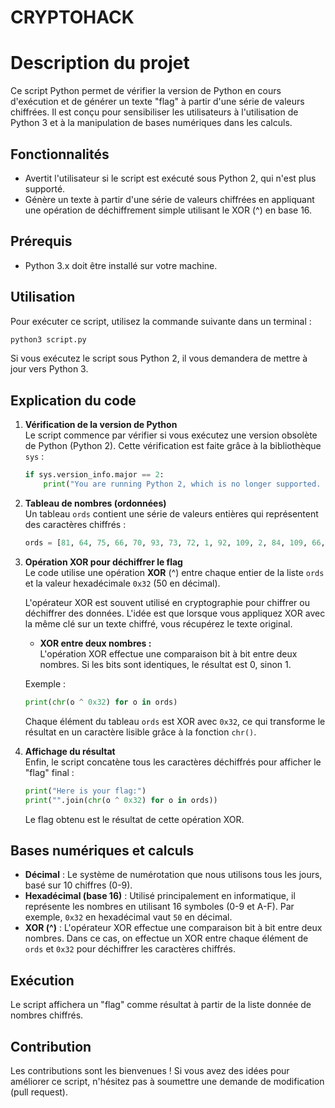 # CRYPTOHACK


# Description du projet

Ce script Python permet de vérifier la version de Python en cours d'exécution et de générer un texte "flag" à partir d'une série de valeurs chiffrées. Il est conçu pour sensibiliser les utilisateurs à l'utilisation de Python 3 et à la manipulation de bases numériques dans les calculs. 

## Fonctionnalités
- Avertit l'utilisateur si le script est exécuté sous Python 2, qui n'est plus supporté.
- Génère un texte à partir d'une série de valeurs chiffrées en appliquant une opération de déchiffrement simple utilisant le XOR (^) en base 16.

## Prérequis

- Python 3.x doit être installé sur votre machine.

## Utilisation

Pour exécuter ce script, utilisez la commande suivante dans un terminal :

```bash
python3 script.py
```

Si vous exécutez le script sous Python 2, il vous demandera de mettre à jour vers Python 3.

## Explication du code

1. **Vérification de la version de Python**  
   Le script commence par vérifier si vous exécutez une version obsolète de Python (Python 2). Cette vérification est faite grâce à la bibliothèque `sys` :

   ```python
   if sys.version_info.major == 2:
       print("You are running Python 2, which is no longer supported. Please update to Python 3.")
   ```

2. **Tableau de nombres (ordonnées)**  
   Un tableau `ords` contient une série de valeurs entières qui représentent des caractères chiffrés :

   ```python
   ords = [81, 64, 75, 66, 70, 93, 73, 72, 1, 92, 109, 2, 84, 109, 66, 75, 70, 90, 2, 92, 79]
   ```

3. **Opération XOR pour déchiffrer le flag**  
   Le code utilise une opération **XOR** (^) entre chaque entier de la liste `ords` et la valeur hexadécimale `0x32` (50 en décimal).  
   
   L'opérateur XOR est souvent utilisé en cryptographie pour chiffrer ou déchiffrer des données. L'idée est que lorsque vous appliquez XOR avec la même clé sur un texte chiffré, vous récupérez le texte original.

   - **XOR entre deux nombres :**  
     L'opération XOR effectue une comparaison bit à bit entre deux nombres. Si les bits sont identiques, le résultat est 0, sinon 1.

   Exemple :
   ```python
   print(chr(o ^ 0x32) for o in ords)
   ```

   Chaque élément du tableau `ords` est XOR avec `0x32`, ce qui transforme le résultat en un caractère lisible grâce à la fonction `chr()`.

4. **Affichage du résultat**  
   Enfin, le script concatène tous les caractères déchiffrés pour afficher le "flag" final :

   ```python
   print("Here is your flag:")
   print("".join(chr(o ^ 0x32) for o in ords))
   ```

   Le flag obtenu est le résultat de cette opération XOR.

## Bases numériques et calculs

- **Décimal** : Le système de numérotation que nous utilisons tous les jours, basé sur 10 chiffres (0-9).
- **Hexadécimal (base 16)** : Utilisé principalement en informatique, il représente les nombres en utilisant 16 symboles (0-9 et A-F). Par exemple, `0x32` en hexadécimal vaut `50` en décimal.
- **XOR (^)** : L'opérateur XOR effectue une comparaison bit à bit entre deux nombres. Dans ce cas, on effectue un XOR entre chaque élément de `ords` et `0x32` pour déchiffrer les caractères chiffrés.

## Exécution

Le script affichera un "flag" comme résultat à partir de la liste donnée de nombres chiffrés.

## Contribution

Les contributions sont les bienvenues ! Si vous avez des idées pour améliorer ce script, n'hésitez pas à soumettre une demande de modification (pull request).
